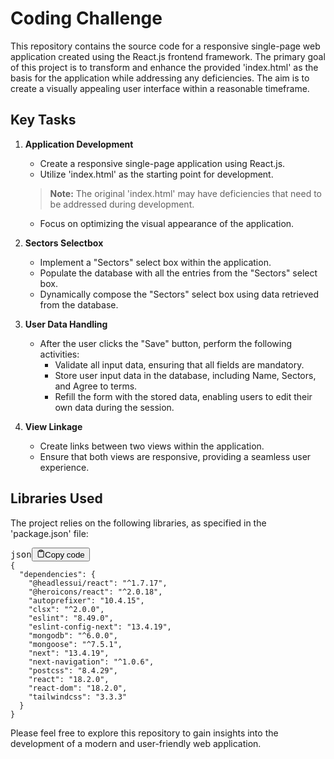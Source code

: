 # Coding Challenge

This repository contains the source code for a responsive single-page web application created using the React.js frontend framework. The primary goal of this project is to transform and enhance the provided 'index.html' as the basis for the application while addressing any deficiencies. The aim is to create a visually appealing user interface within a reasonable timeframe.

## Key Tasks

1. **Application Development**

   * Create a responsive single-page application using React.js.
   * Utilize 'index.html' as the starting point for development.

   > **Note:** The original 'index.html' may have deficiencies that need to be addressed during development.
   >

   * Focus on optimizing the visual appearance of the application.
2. **Sectors Selectbox**

   * Implement a "Sectors" select box within the application.
   * Populate the database with all the entries from the "Sectors" select box.
   * Dynamically compose the "Sectors" select box using data retrieved from the database.
3. **User Data Handling**

   * After the user clicks the "Save" button, perform the following activities:
     * Validate all input data, ensuring that all fields are mandatory.
     * Store user input data in the database, including Name, Sectors, and Agree to terms.
     * Refill the form with the stored data, enabling users to edit their own data during the session.
4. **View Linkage**

   * Create links between two views within the application.
   * Ensure that both views are responsive, providing a seamless user experience.

## Libraries Used

The project relies on the following libraries, as specified in the 'package.json' file:

<pre><div class="bg-black rounded-md mb-4"><div class="flex items-center relative text-gray-200 bg-gray-800 px-4 py-2 text-xs font-sans justify-between rounded-t-md"><span>json</span><button class="flex ml-auto gap-2"><svg stroke="currentColor" fill="none" stroke-width="2" viewBox="0 0 24 24" stroke-linecap="round" stroke-linejoin="round" class="icon-sm" height="1em" width="1em" xmlns="http://www.w3.org/2000/svg"><path d="M16 4h2a2 2 0 0 1 2 2v14a2 2 0 0 1-2 2H6a2 2 0 0 1-2-2V6a2 2 0 0 1 2-2h2"></path><rect x="8" y="2" width="8" height="4" rx="1" ry="1"></rect></svg>Copy code</button></div><div class="p-4 overflow-y-auto"><code class="!whitespace-pre hljs language-json">{
  "dependencies": {
    "@headlessui/react": "^1.7.17",
    "@heroicons/react": "^2.0.18",
    "autoprefixer": "10.4.15",
    "clsx": "^2.0.0",
    "eslint": "8.49.0",
    "eslint-config-next": "13.4.19",
    "mongodb": "^6.0.0",
    "mongoose": "^7.5.1",
    "next": "13.4.19",
    "next-navigation": "^1.0.6",
    "postcss": "8.4.29",
    "react": "18.2.0",
    "react-dom": "18.2.0",
    "tailwindcss": "3.3.3"
  }
}
</code></div></div></pre>

Please feel free to explore this repository to gain insights into the development of a modern and user-friendly web application.
